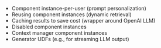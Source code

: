 - Component instance-per-user (prompt personalization)
- Reusing component instances (dynamic retrieval)
- Caching results to save cost (wrapper around OpenAI LLM)
- Disabled component instances
- Context manager component instances
- Generator UDFs (e.g., for streaming LLM output)
